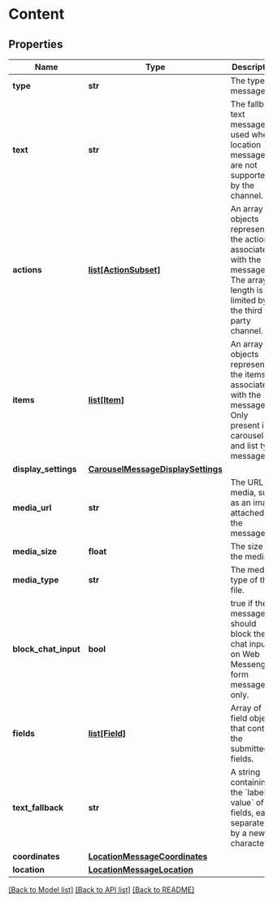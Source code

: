 # Content

## Properties
Name | Type | Description | Notes
------------ | ------------- | ------------- | -------------
**type** | **str** | The type of message. | [default to 'location']
**text** | **str** | The fallback text message used when location messages are not supported by the channel. | [optional] [readonly] 
**actions** | [**list[ActionSubset]**](ActionSubset.md) | An array of objects representing the actions associated with the message. The array length is limited by the third party channel. | [optional] 
**items** | [**list[Item]**](Item.md) | An array of objects representing the items associated with the message. Only present in carousel and list type messages. | 
**display_settings** | [**CarouselMessageDisplaySettings**](CarouselMessageDisplaySettings.md) |  | [optional] 
**media_url** | **str** | The URL for media, such as an image, attached to the message. | 
**media_size** | **float** | The size of the media. | [optional] [readonly] 
**media_type** | **str** | The media type of the file. | [optional] [readonly] 
**block_chat_input** | **bool** | true if the message should block the chat input on Web Messenger. form message only. | [optional] 
**fields** | [**list[Field]**](Field.md) | Array of field objects that contain the submitted fields. | 
**text_fallback** | **str** | A string containing the &#x60;label: value&#x60; of all fields, each separated by a newline character. | [optional] [readonly] 
**coordinates** | [**LocationMessageCoordinates**](LocationMessageCoordinates.md) |  | 
**location** | [**LocationMessageLocation**](LocationMessageLocation.md) |  | [optional] 

[[Back to Model list]](../README.md#documentation-for-models) [[Back to API list]](../README.md#documentation-for-api-endpoints) [[Back to README]](../README.md)



